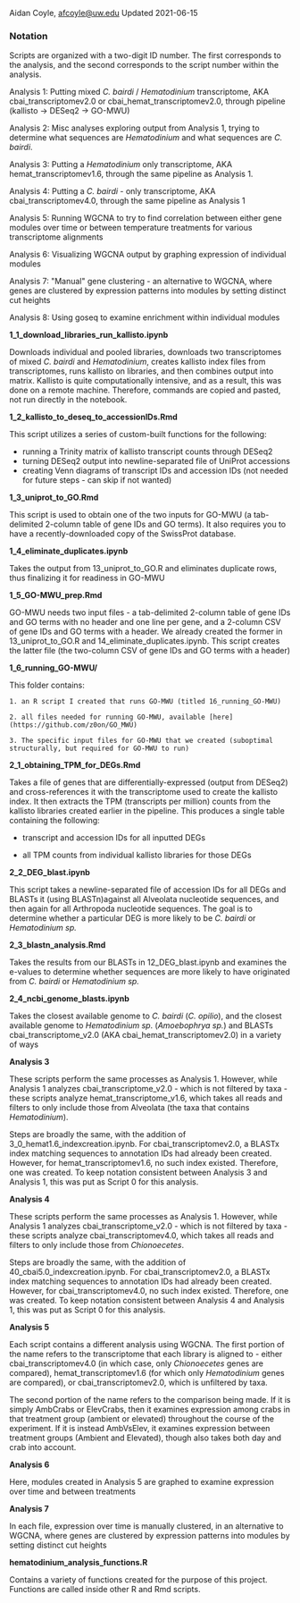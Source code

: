 Aidan Coyle, afcoyle@uw.edu
Updated 2021-06-15

### Notation

Scripts are organized with a two-digit ID number. The first corresponds to the analysis, and the second corresponds to the script number within the analysis.

Analysis 1: Putting mixed _C. bairdi_ / _Hematodinium_ transcriptome, AKA cbai_transcriptomev2.0 or cbai_hemat_transcriptomev2.0, through pipeline (kallisto -> DESeq2 -> GO-MWU)

Analysis 2: Misc analyses exploring output from Analysis 1, trying to determine what sequences are _Hematodinium_ and what sequences are _C. bairdi_.

Analysis 3: Putting a _Hematodinium_ only transcriptome, AKA hemat_transcriptomev1.6, through the same pipeline as Analysis 1.

Analysis 4: Putting a _C. bairdi_ - only transcriptome, AKA cbai_transcriptomev4.0, through the same pipeline as Analysis 1

Analysis 5: Running WGCNA to try to find correlation between either gene modules over time or between temperature treatments for various transcriptome alignments

Analysis 6: Visualizing WGCNA output by graphing expression of individual modules

Analysis 7: "Manual" gene clustering - an alternative to WGCNA, where genes are clustered by expression patterns into modules by setting distinct cut heights

Analysis 8: Using goseq to examine enrichment within individual modules

**1_1_download_libraries_run_kallisto.ipynb** 

Downloads individual and pooled libraries, downloads two transcriptomes of mixed _C. bairdi_ and _Hematodinium_, creates kallisto index files from transcriptomes, runs kallisto on libraries, and then combines output into matrix. Kallisto is quite computationally intensive, and as a result, this was done on a remote machine. Therefore, commands are copied and pasted, not run directly in the notebook.

**1_2_kallisto_to_deseq_to_accessionIDs.Rmd**

This script utilizes a series of custom-built functions for the following: 
- running a Trinity matrix of kallisto transcript counts through DESeq2
- turning DESeq2 output into newline-separated file of UniProt accessions
- creating Venn diagrams of transcript IDs and accession IDs (not needed for future steps - can skip if not wanted)

**1_3_uniprot_to_GO.Rmd**

This script is used to obtain one of the two inputs for GO-MWU (a tab-delimited 2-column table of gene IDs and GO terms). It also requires you to have a recently-downloaded copy of the SwissProt database.


**1_4_eliminate_duplicates.ipynb**

Takes the output from 13_uniprot_to_GO.R and eliminates duplicate rows, thus finalizing it for readiness in GO-MWU

**1_5_GO-MWU_prep.Rmd**

GO-MWU needs two input files - a tab-delimited 2-column table of gene IDs and GO terms with no header and one line per gene, and a 2-column CSV of gene IDs and GO terms with a header. We already created the former in 13_uniprot_to_GO.R and 14_eliminate_duplicates.ipynb. This script creates the latter file (the two-column CSV of gene IDs and GO terms with a header)

**1_6_running_GO-MWU/**

This folder contains: 

    1. an R script I created that runs GO-MWU (titled 16_running_GO-MWU)

    2. all files needed for running GO-MWU, available [here](https://github.com/z0on/GO_MWU)

    3. The specific input files for GO-MWU that we created (suboptimal structurally, but required for GO-MWU to run)

**2_1_obtaining_TPM_for_DEGs.Rmd**

Takes a file of genes that are differentially-expressed (output from DESeq2) and cross-references it with the transcriptome used to create the kallisto index. It then extracts the TPM (transcripts per million) counts from the kallisto libraries created earlier in the pipeline. This produces a single table containing the following:

- transcript and accession IDs for all inputted DEGs

- all TPM counts from individual kallisto libraries for those DEGs

**2_2_DEG_blast.ipynb**

This script takes a newline-separated file of accession IDs for all DEGs and BLASTs it (using BLASTn)against all Alveolata nucleotide sequences, and then again for all Arthropoda nucleotide sequences. The goal is to determine whether a particular DEG is more likely to be _C. bairdi_ or _Hematodinium sp._


**2_3_blastn_analysis.Rmd**

Takes the results from our BLASTs in 12_DEG_blast.ipynb and examines the e-values to determine whether sequences are more likely to have originated from _C. bairdi_ or _Hematodinium sp._

**2_4_ncbi_genome_blasts.ipynb**

Takes the closest available genome to _C. bairdi_ (_C. opilio_), and the closest available genome to _Hematodinium sp_. (_Amoebophrya sp._) and BLASTs cbai_transcriptome_v2.0 (AKA cbai_hemat_transcriptomev2.0) in a variety of ways

**Analysis 3**

These scripts perform the same processes as Analysis 1. However, while Analysis 1 analyzes cbai_transcriptome_v2.0 - which is not filtered by taxa - these scripts analyze hemat_transcriptome_v1.6, which takes all reads and filters to only include those from Alveolata (the taxa that contains _Hematodinium_). 

Steps are broadly the same, with the addition of 3_0_hemat1.6_indexcreation.ipynb. For cbai_transcriptomev2.0, a BLASTx index matching sequences to annotation IDs had already been created. However, for hemat_transcriptomev1.6, no such index existed. Therefore, one was created. To keep notation consistent between Analysis 3 and Analysis 1, this was put as Script 0 for this analysis.

**Analysis 4**

These scripts perform the same processes as Analysis 1. However, while Analysis 1 analyzes cbai_transcriptome_v2.0 - which is not filtered by taxa - these scripts analyze cbai_transcriptomev4.0, which takes all reads and filters to only include those from _Chionoecetes_.

Steps are broadly the same, with the addition of 40_cbai5.0_indexcreation.ipynb. For cbai_transcriptomev2.0, a BLASTx index matching sequences to annotation IDs had already been created. However, for cbai_transcriptomev4.0, no such index existed. Therefore, one was created. To keep notation consistent between Analysis 4 and Analysis 1, this was put as Script 0 for this analysis.

**Analysis 5**

Each script contains a different analysis using WGCNA. The first portion of the name refers to the transcriptome that each library is aligned to - either cbai_transcriptomev4.0 (in which case, only _Chionoecetes_ genes are compared), hemat_transcriptomev1.6 (for which only _Hematodinium_ genes are compared), or cbai_transcriptomev2.0, which is unfiltered by taxa.

The second portion of the name refers to the comparison being made. If it is simply AmbCrabs or ElevCrabs, then it examines expression among crabs in that treatment group (ambient or elevated) throughout the course of the experiment. If it is instead AmbVsElev, it examines expression between treatment groups (Ambient and Elevated), though also takes both day and crab into account.

**Analysis 6** 

Here, modules created in Analysis 5 are graphed to examine expression over time and between treatments

**Analysis 7**

In each file, expression over time is manually clustered, in an alternative to WGCNA, where genes are clustered by expression patterns into modules by setting distinct cut heights

**hematodinium_analysis_functions.R**

Contains a variety of functions created for the purpose of this project. Functions are called inside other R and Rmd scripts.